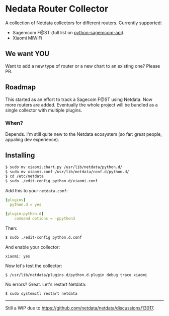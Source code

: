 # Nedata Router Collector
A collection of Netdata collectors for different routers.
Currently supported:
- Sagemcom F@ST (full list on [python-sagemcom-api](https://github.com/iMicknl/python-sagemcom-api](https://github.com/iMicknl/python-sagemcom-api#supported-devices))).
- Xiaomi MiWiFi

## We want YOU
Want to add a new type of router or a new chart to an existing one? Please PR.

## Roadmap
This started as an effort to track a Sagecom F@ST using Netdata. Now more routers are added.
Eventually the whole project will be bundled as a single collector with multiple plugins.
### When?
Depends. I'm still quite new to the Netdata ecosystem (so far: great people, appaling dev experience).

## Installing
```bash
$ sudo mv xiaomi.chart.py /usr/lib/netdata/python.d/
$ sudo mv xiaomi.conf /usr/lib/netdata/conf.d/python.d/
$ cd /etc/netdata
$ sudo ./edit-config python.d/xiaomi.conf
```
Add this to your `netdata.conf`:
```yaml
[plugins]
  python.d = yes

[plugin:python.d]
	command options = -ppython3
```
Then:
```bash
$ sudo ./edit-config python.d.conf
```
And enable your collector:
```
xiaomi: yes
```
Now let's test the collector:
```bash
$ /usr/lib/netdata/plugins.d/python.d.plugin debug trace xiaomi
```
No errors? Great. Let's restart Netdata:
```bash
$ sudo systemctl restart netdata
```
----
Still a WIP due to https://github.com/netdata/netdata/discussions/13017.
